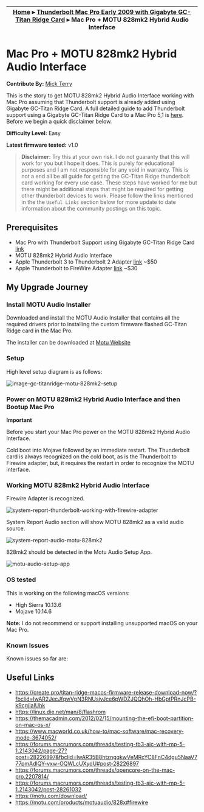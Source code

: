 | [Home](./README.md) ▸ [Thunderbolt Mac Pro Early 2009 with Gigabyte GC-Titan Ridge Card](./GC-TitanRidge.md) ▸ Mac Pro + MOTU 828mk2 Hybrid Audio Interface |
|-----|


# Mac Pro + MOTU 828mk2 Hybrid Audio Interface

**Contribute By:** [Mick Terry](ttps://www.facebook.com/mick.terry)

This is the story to get MOTU 828mk2 Hybrid Audio Interface working with Mac Pro  assuming that Thunderbolt support is already added using Gigabyte GC-Titan Ridge Card. A full detailed guide to add Thunderbolt support using a Gigabyte GC-Titan Ridge Card to a Mac Pro 5,1 is [here](../GC-TitanRidge.md). Before we begin a quick disclaimer below.

**Difficulty Level:** Easy

**Latest firmware tested:** v1.0

> **Disclaimer:** Try this at your own risk. I do not guaranty that this will work for you but I hope it does. This is purely for educational purposes and I am not responsible for any void in warranty. This is not a end all be all guide for getting the GC-Titan Ridge thunderbolt card working for every use case. These steps have worked for me but there might be additional steps that might be required for getting other thunderbolt devices to work. Please follow the links mentioned in the the `Useful Links` section below for more update to date information about the community postings on this topic.


## Prerequisites

- Mac Pro with Thunderbolt Support using Gigabyte GC-Titan Ridge Card [link](../GC-TitanRidge.md)
- MOTU 828mk2 Hybrid Audio Interface
- Apple Thunderbolt 3 to Thunderbolt 2 Adapter [link](https://www.amazon.com/dp/B01MQ26QIY/ref=cm_sw_em_r_mt_dp_U_SfPBEbC8Q79Y5) ~$50
- Apple Thunderbolt to FireWire Adapter [link](https://www.amazon.com/Apple-Thunderbolt-to-FireWire-Adapter/dp/B00SQ2CJUS) ~$30

## My Upgrade Journey

### Install MOTU Audio Installer 

Downloaded and install the MOTU Audio Installer that contains all the required drivers prior to installing the custom firmware flashed GC-Titan Ridge card in the Mac Pro. 

The installer can be downloaded at [Motu Website](https://motu.com/download/)

### Setup

High level setup diagram is as follows:

![image-gc-titanridge-motu-828mk2-setup](./images/image-gc-titanridge-motu-828mk2-setup.png)


### Power on MOTU 828mk2 Hybrid Audio Interface and then Bootup Mac Pro

**Important**

Before you start your Mac Pro power on the MOTU 828mk2 Hybrid Audio Interface.

Cold boot into Mojave followed by an immediate restart. The Thunderbolt card is always recognized on the cold boot, as is the Thunderbolt to Firewire adapter, but, it requires the restart in order to recognize the MOTU interface.


### Working MOTU 828mk2 Hybrid Audio Interface

Firewire Adapter is recognized.

![system-report-thunderbolt-working-with-firewire-adapter](./images/system-report-thunderbolt-working-with-firewire-adapter.jpg)

System Report Audio section will show MOTU 828mk2 as a valid audio source.

![system-report-audio-motu-828mk2](./images/system-report-audio-motu-828mk2.jpg)

828mk2 should be detected in the Motu Audio Setup App.

![motu-audio-setup-app](./images/motu-audio-setup-app.jpg)


### OS tested 

This is working on the following macOS versions:

- High Sierra 10.13.6
- Mojave 10.14.6

**Note:** I do not recommend or support installing unsupported macOS on your Mac Pro.

### Known Issues

Known issues so far are:



## Useful Links

- https://create.pro/titan-ridge-macos-firmware-release-download-now/?fbclid=IwAR2JecJfqwVpN3RNUsjvJce6pWDZJQQhOh-HbGptPRnJcPB-k9cgjIaIUhk
- https://linux.die.net/man/8/flashrom
- https://themacadmin.com/2012/02/15/mounting-the-efi-boot-partition-on-mac-os-x/
- https://www.macworld.co.uk/how-to/mac-software/mac-recovery-mode-3674052/
- https://forums.macrumors.com/threads/testing-tb3-aic-with-mp-5-1.2143042/page-27?post=28226897&fbclid=IwAR35B8htzngqkwVeMRcYC8FnC4dgu5NaaV777pmAdlQY-vxw-OQWLcUXydU#post-28226897
- https://forums.macrumors.com/threads/opencore-on-the-mac-pro.2207814/
- https://forums.macrumors.com/threads/testing-tb3-aic-with-mp-5-1.2143042/post-28261032
- https://motu.com/download/
- https://motu.com/products/motuaudio/828x#firewire

